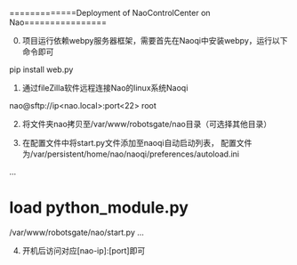 ﻿
=============Deployment of NaoControlCenter on Nao================


0. 项目运行依赖webpy服务器框架，需要首先在Naoqi中安装webpy，运行以下命令即可

pip install web.py

1. 通过fileZilla软件远程连接Nao的linux系统Naoqi

nao@sftp://ip<nao.local>:port<22>	root	

2. 将文件夹nao拷贝至/var/www/robotsgate/nao目录（可选择其他目录）

3. 在配置文件中将start.py文件添加至naoqi自动启动列表，
配置文件为/var/persistent/home/nao/naoqi/preferences/autoload.ini

...
# load python_module.py

/var/www/robotsgate/nao/start.py
...

4. 开机后访问对应[nao-ip]:[port]即可